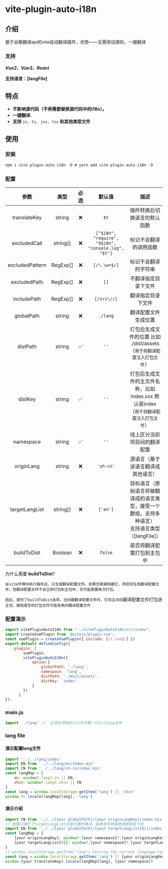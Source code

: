# vite-plugin-auto-i18n

## 介绍

基于谷歌翻译api的vite自动翻译插件，优势——无需改动源码，一键翻译

### 支持

***Vue2、Vue3、React***

**支持语言：[langFile]**

## 特点

* **不影响源代码（不再需要替换源代码中的i18n）。**
* **一键翻译.**
* **支持** `js, ts, jsx, tsx` **和其他类型文件**

## 使用

### 安装

```js
npm i vite-plugin-auto-i18n -D # yarn add vite-plugin-auto-i18n -D
```

### 配置

|       参数       |   类型   | 必选 |                        默认值                        |                                                       描述                                                       |
| :---------------: | :------: | :--: | :---------------------------------------------------: | :--------------------------------------------------------------------------------------------------------------: |
|   translateKey   |  string  |  ❌  |                        `$t`                        |                                           插件转换后切换语言的默认函数                                           |
|   excludedCall   | string[] |  ❌  | `["$i8n", "require", "$$i8n", "console.log", "$t"]` |                                              标记不会翻译的调用函数                                              |
|  excludedPattern  | RegExp[] |  ❌  |                    `[/\.\w+$/]`                    |                                               标记不会翻译的字符串                                               |
|   excludedPath   | RegExp[] |  ❌  |                        `[]`                        |                                               不翻译指定目录下文件                                               |
|    includePath    | RegExp[] |  ❌  |                     `[/src\//]`                     |                                                翻译指定目录下文件                                                |
|    globalPath    |  string  |  ❌  |                      `./lang`                      |                                               翻译配置文件生成位置                                               |
|     distPath     |  string  |  ✅  |                        `''`                        |                 打包后生成文件的位置 比如 ./dist/assets<br />（`用于将翻译配置注入打包文件`）                 |
|      distKey      |  string  |  ✅  |                        `''`                        |          打包后生成文件的主文件名称，比如index.xxx 默认是index<br />（`用于将翻译配置注入打包文件`）          |
|     namespace     |  string  |  ✅  |                        `''`                        |                                           线上区分当前项目间的翻译配置                                           |
|    originLang    |  string  |  ❌  |                      `'zh-cn'`                      |                                        源语言（基于该语言翻译成其他语言）                                        |
| targetLangList | string[] |  ❌  |                      `['en']`                      | 目标语言（原始语言将被翻译成的语言类型，接受一个数组，支持多种语言）<br />支持语言类型（[langFile]） |
|    buildToDist    | Boolean |  ❌  |                       `false`                       |                                            是否将翻译配置打包到主包中                                            |

为什么需要 **buildToDist**?

`在vite环境中执行插件后，只生成翻译配置文件。如果您直接构建它，项目将生成翻译配置文件。但翻译配置文件不会立即打包到主包中，您可能需要再次打包。`

`因此，提供了buildToDist选项，当创建翻译配置文件时，它将主动将`翻译配置文件打包进 `主包，缺陷是您的打包文件可能有两份翻译配置文件`

### 配置演示

```js
import vitePluginAutoI18n from "../vitePluginAutoI18n/src/index";
import createVuePlugin from '@vitejs/plugin-vue';
const vuePlugin = createVuePlugin({ include: [/\.vue$/] })
export default defineConfig({
    plugins: [
        vuePlugin,
        vitePluginAutoI18n({
            option:{
                globalPath: './lang',
                namespace: 'lang',
                distPath: './dist/assets',
                distKey: 'index'
            }
        })
      ]
});
```

### main.js

```js
import './lang' //  必须在项目的入口文件第一行引入lang文件
```

### lang file

#### 演示配置lang文件

```js
import '../../lang/index'
import EN from '../../lang/en/index.mjs'
import CN from '../../lang/zh-cn/index.mjs'
const langMap = {
    en: window?.lang?.en || EN,
    zhcn: window?.lang?.zhcn || CN
}
const lang = window.localStorage.getItem('lang') || 'zhcn'
window.$t.locale(langMap[lang], 'lang')
```

#### 演示介绍

```js
import CN from '../../[your globalPath]/[your originLangKey]/index.mjs'
// 这里只演示了targetLangList长度为零的情况，如果有多种语言就继续往下加
import EN from '../../[your globalPath]/[your targetLangList[0]]/index.mjs'
const langMap = {
    [your originLangKey]: window?.[your namespace]?.[your originLangKey] || CN,
    [your targetLangList[0]]: window?.[your namespace]?.[your targetLangList[0]] || EN
}
// window.localStorage.getItem('lang') Storing the current language type
const lang = window.localStorage.getItem('lang') || [your originLangKey](defualt lang),
window.[your translateKey].locale(langMap[lang], [your namespace])
``` 
